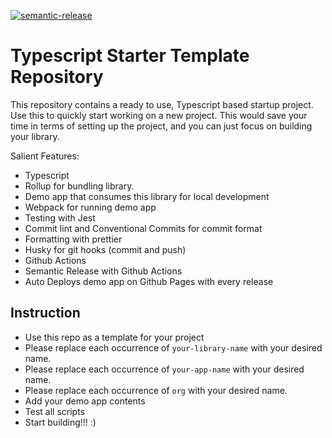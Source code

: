 [![semantic-release](https://img.shields.io/badge/%20%20%F0%9F%93%A6%F0%9F%9A%80-semantic--release-e10079.svg)](https://github.com/semantic-release/semantic-release)

# Typescript Starter Template Repository

This repository contains a ready to use, Typescript based startup project. Use
this to quickly start working on a new project. This would save your time in terms of setting up the project, and you can just focus on building your library.

Salient Features:

- Typescript
- Rollup for bundling library.
- Demo app that consumes this library for local development
- Webpack for running demo app
- Testing with Jest
- Commit lint and Conventional Commits for commit format
- Formatting with prettier
- Husky for git hooks (commit and push)
- Github Actions
- Semantic Release with Github Actions
- Auto Deploys demo app on Github Pages with every release

## Instruction

- Use this repo as a template for your project
- Please replace each occurrence of `your-library-name` with your desired name.
- Please replace each occurrence of `your-app-name` with your desired name.
- Please replace each occurrence of `org` with your desired name.
- Add your demo app contents
- Test all scripts
- Start building!!! :)
